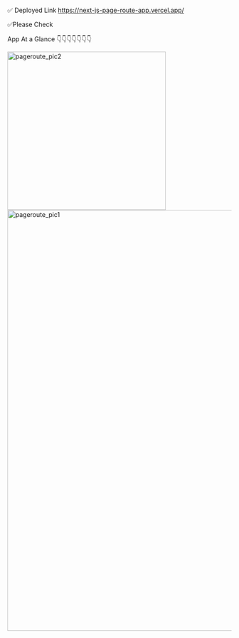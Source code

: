 
######
✅ Deployed Link https://next-js-page-route-app.vercel.app/ 

✅Please Check

App At a Glance
👇👇👇👇👇👇👇

<img width="356" alt="pageroute_pic2" src="https://github.com/user-attachments/assets/f29ff00f-7afb-4984-b254-8d566513adfe" />

<img width="947" alt="pageroute_pic1" src="https://github.com/user-attachments/assets/34766a53-8fce-4301-aecd-a4e8ede20867" />
